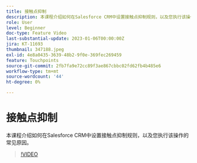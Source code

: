```yaml
---
title: 接触点抑制
description: 本课程介绍如何在Salesforce CRM中设置接触点抑制规则，以及您执行该操作的常见原因。
role: User
level: Beginner
doc-type: Feature Video
last-substantial-update: 2023-01-06T00:00:00Z
jira: KT-11693
thumbnail: 347188.jpeg
exl-id: 4e8a0435-3639-48b2-9f0e-369fec269459
feature: Touchpoints
source-git-commit: 2fb7fa9e72cc89f3ae867cbbc02fd62fb4b485e6
workflow-type: tm+mt
source-wordcount: '44'
ht-degree: 0%

---
```


# 接触点抑制

本课程介绍如何在Salesforce CRM中设置接触点抑制规则，以及您执行该操作的常见原因。

>[!VIDEO](https://video.tv.adobe.com/v/347188/?quality=12&learn=on)
